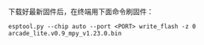 下载好最新固件后，在终端用下面命令刷固件：

```
esptool.py --chip auto --port <PORT> write_flash -z 0 arcade_lite.v0.9_mpy_v1.23.0.bin
```
